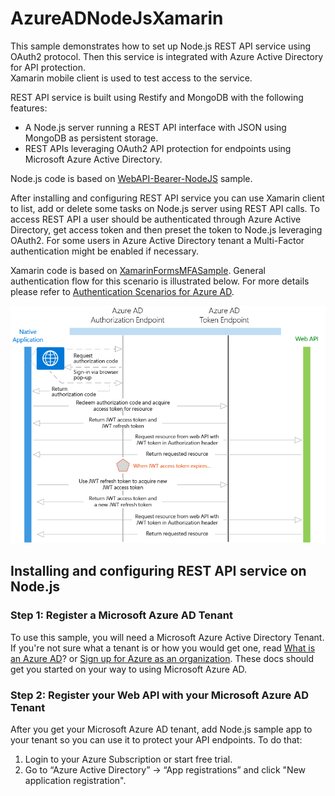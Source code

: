 
# AzureADNodeJsXamarin 

This sample demonstrates how to set up Node.js REST API service using OAuth2 protocol. Then this service is integrated with Azure Active Directory for API protection.  
Xamarin mobile client is used to test access to the service.

REST API service is built using Restify and MongoDB with the following features:
* A Node.js server running a REST API interface with JSON using MongoDB as persistent storage.
* REST APIs leveraging OAuth2 API protection for endpoints using Microsoft Azure Active Directory.

Node.js code is based on [WebAPI-Bearer-NodeJS](https://github.com/AzureADQuickStarts/WebAPI-Bearer-NodeJS) sample.

After installing and configuring REST API service you can use Xamarin client to list, add or delete some tasks on Node.js server using REST API calls. To access REST API a user should be authenticated through Azure Active Directory, get access token and then preset the token to Node.js leveraging OAuth2. For some users in Azure Active Directory tenant a Multi-Factor authentication might be enabled if necessary.

Xamarin code is based on [XamarinFormsMFASample](https://github.com/rzdebskiy/XamarinFormsMFASample). 
General authentication flow for this scenario is illustrated below. For more details please refer to [Authentication Scenarios for Azure AD](https://docs.microsoft.com/en-us/azure/active-directory/develop/active-directory-authentication-scenarios#native-application-to-web-api).

![Authentication flow](https://github.com/ashapoms/AzureADNodeJsXamarin/blob/master/img/native_app_to_web_api.png)

## Installing and configuring REST API service on Node.js 

### Step 1: Register a Microsoft Azure AD Tenant
To use this sample, you will need a Microsoft Azure Active Directory Tenant. If you're not sure what a tenant is or how you would get one, read [What is an Azure AD](https://docs.microsoft.com/en-us/azure/active-directory/active-directory-whatis)? or [Sign up for Azure as an organization](http://azure.microsoft.com/en-us/documentation/articles/sign-up-organization/). These docs should get you started on your way to using Microsoft Azure AD.

### Step 2: Register your Web API with your Microsoft Azure AD Tenant
After you get your Microsoft Azure AD tenant, add Node.js sample app to your tenant so you can use it to protect your API endpoints. To do that:
1.	Login to your Azure Subscription or start free trial.
2.	Go to “Azure Active Directory” -> “App registrations” and click "New application registration".
